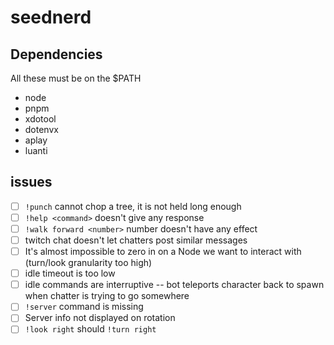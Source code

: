 # seednerd

## Dependencies

All these must be on the $PATH

* node
* pnpm
* xdotool
* dotenvx
* aplay
* luanti



## issues

* [ ] `!punch` cannot chop a tree, it is not held long enough
* [ ] `!help <command>` doesn't give any response
* [ ] `!walk forward <number>` number doesn't have any effect
* [ ] twitch chat doesn't let chatters post similar messages
* [ ] It's almost impossible to zero in on a Node we want to interact with (turn/look granularity too high)
* [ ] idle timeout is too low
* [ ] idle commands are interruptive -- bot teleports character back to spawn when chatter is trying to go somewhere
* [ ] `!server` command is missing
* [ ] Server info not displayed on rotation
* [ ] `!look right` should `!turn right`